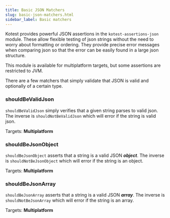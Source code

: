 ```yaml
---
title: Basic JSON Matchers
slug: basic-json-matchers.html
sidebar_label: Basic matchers
---
```


Kotest provides powerful JSON assertions in the `kotest-assertions-json` module.
These allow flexible testing of json strings without the need to worry about formatting or ordering.
They provide precise error messages when comparing json so that the error can be easily found in a large json structure.

This module is available for multiplatform targets, but some assertions are restricted to JVM.

There are a few matchers that simply validate that JSON is valid and optionally of a certain type.

### shouldBeValidJson
`shouldBeValidJson` simply verifies that a given string parses to valid json. The inverse is `shouldNotBeValidJson` which will error if the string is valid json.

Targets: **Multiplatform**

### shouldBeJsonObject
`shouldBeJsonObject` asserts that a string is a valid JSON **_object_**. The inverse is `shouldNotBeJsonObject` which will error if the string is an object.

Targets: **Multiplatform**

### shouldBeJsonArray
`shouldBeJsonArray` asserts that a string is a valid JSON **_array_**. The inverse is `shouldNotBeJsonArray` which will error if the string is an array.

Targets: **Multiplatform**
